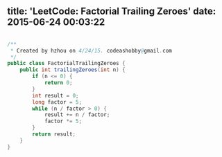 title: 'LeetCode: Factorial Trailing Zeroes'
date: 2015-06-24 00:03:22
---
 
```java

/**
 * Created by hzhou on 4/24/15. codeashobby@gmail.com
 */
public class FactorialTrailingZeroes {
    public int trailingZeroes(int n) {
        if (n <= 0) {
            return 0;
        }
        int result = 0;
        long factor = 5;
        while (n / factor > 0) {
            result += n / factor;
            factor *= 5;
        }
        return result;
    }
}
```
